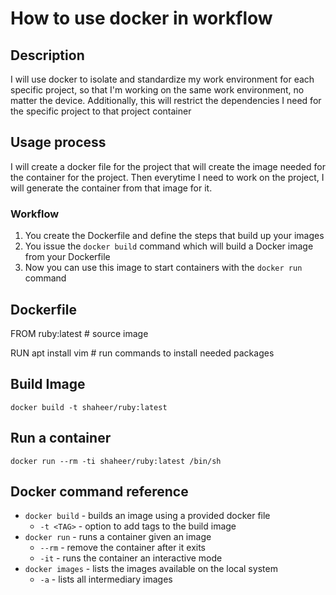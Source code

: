 # How to use docker in workflow

## Description
I will use docker to isolate and standardize my work environment for each specific project, so that I'm working on the same work environment, no matter the device. Additionally, this will restrict the dependencies I need for the specific project to that project container

## Usage process
I will create a docker file for the project that will create the image needed for the container for the project. Then everytime I need to work on the project, I will generate the container from that image for it.

### Workflow
1. You create the Dockerfile and define the steps that build up your images
2. You issue the `docker build` command which will build a Docker image from your Dockerfile
3. Now you can use this image to start containers with the `docker run` command

## Dockerfile
FROM ruby:latest # source image

RUN apt install vim # run commands to install needed packages


## Build Image
`docker build -t shaheer/ruby:latest`

## Run a container
`docker run --rm -ti shaheer/ruby:latest /bin/sh`

## Docker command reference
* `docker build` - builds an image using a provided docker file
    * `-t <TAG>` - option to add tags to the build image
* `docker run` - runs a container given an image
    * `--rm` -  remove the container after it exits
    * `-it` -  runs the container an interactive mode
* `docker images` - lists the images available on the local system
    * `-a` - lists all intermediary images
